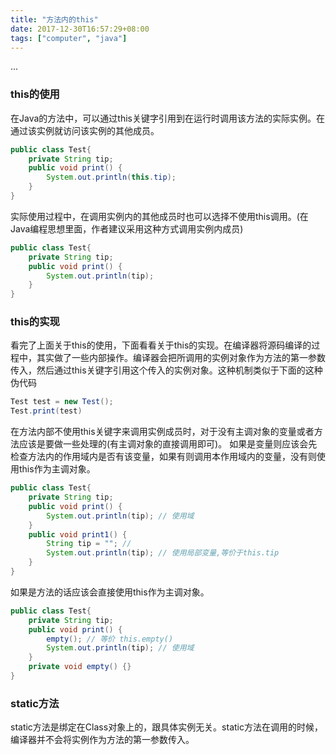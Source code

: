 ```yaml
---
title: "方法内的this"
date: 2017-12-30T16:57:29+08:00
tags: ["computer", "java"]
---
```

...
<!--more-->

### this的使用
在Java的方法中，可以通过this关键字引用到在运行时调用该方法的实际实例。在通过该实例就访问该实例的其他成员。

``` java
public class Test{
    private String tip;
    public void print() {
        System.out.println(this.tip);
    }
}
```

实际使用过程中，在调用实例内的其他成员时也可以选择不使用this调用。(在Java编程思想里面，作者建议采用这种方式调用实例内成员)

``` java
public class Test{
    private String tip;
    public void print() {
        System.out.println(tip);
    }
}
```

### this的实现
看完了上面关于this的使用，下面看看关于this的实现。在编译器将源码编译的过程中，其实做了一些内部操作。编译器会把所调用的实例对象作为方法的第一参数传入，然后通过this关键字引用这个传入的实例对象。这种机制类似于下面的这种伪代码

``` java
Test test = new Test();
Test.print(test)
```

在方法内部不使用this关键字来调用实例成员时，对于没有主调对象的变量或者方法应该是要做一些处理的(有主调对象的直接调用即可)。
如果是变量则应该会先检查方法内的作用域内是否有该变量，如果有则调用本作用域内的变量，没有则使用this作为主调对象。

``` java
public class Test{
    private String tip;
    public void print() {
        System.out.println(tip); // 使用域
    }
    public void print1() {
        String tip = ""; // 
        System.out.println(tip); // 使用局部变量,等价于this.tip
    }
}
```

如果是方法的话应该会直接使用this作为主调对象。

``` java
public class Test{
    private String tip;
    public void print() {
        empty(); // 等价 this.empty()
        System.out.println(tip); // 使用域
    }
    private void empty() {}
}
```

### static方法
static方法是绑定在Class对象上的，跟具体实例无关。static方法在调用的时候，编译器并不会将实例作为方法的第一参数传入。